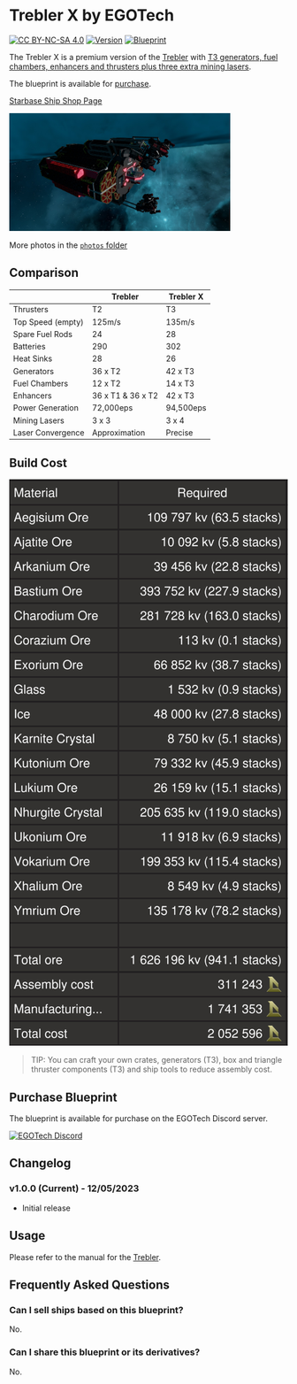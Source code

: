 # Trebler X by EGOTech

[![CC BY-NC-SA 4.0](https://img.shields.io/badge/License-CC%20BY--NC--SA%204.0-lightgrey.svg)](http://creativecommons.org/licenses/by-nc-sa/4.0/)
[![Version](https://img.shields.io/static/v1?label=Version&message=1.0.0&color=blue)](#changelog)
[![Blueprint](https://img.shields.io/static/v1?label=Blueprint&message=For%20Sale&color=brightgreen)](#purchase-blueprint)

The Trebler X is a premium version of the [Trebler](../) with [T3 generators, fuel chambers, enhancers and thrusters plus three extra mining lasers](#comparison).

The blueprint is available for [purchase](#purchase-blueprint).

[Starbase Ship Shop Page](https://sb-creators.org/makers/Egomaniac/ship/Trebler%20X)

<img src="photos/20230507173014_1.jpg" alt="Trebler X" width="400" />

More photos in the [`photos` folder](photos)

## Comparison

|   | Trebler | Trebler X |
|---|---|---|
| Thrusters | T2 | T3 |
| Top Speed (empty) | 125m/s | 135m/s |
| Spare Fuel Rods | 24 | 28 |
| Batteries | 290 | 302 |
| Heat Sinks | 28 | 26 |
| Generators | 36 x T2 | 42 x T3 |
| Fuel Chambers | 12 x T2 | 14 x T3 |
| Enhancers | 36 x T1 &  36 x T2 | 42 x T3 |
| Power Generation | 72,000eps | 94,500eps |
| Mining Lasers | 3 x 3 | 3 x 4 |
| Laser Convergence | Approximation | Precise |

## Build Cost

![Ship Build Cost](images/build_cost.png)

> TIP: You can craft your own crates, generators (T3), box and triangle thruster components (T3) and ship tools to reduce assembly cost.

## Purchase Blueprint

The blueprint is available for purchase on the EGOTech Discord server.

[![EGOTech Discord](https://discordapp.com/api/guilds/1013328685564178472/widget.png?style=banner2)](https://discord.gg/BKwVGvncmN)

## Changelog

### v1.0.0 (Current) - 12/05/2023

- Initial release

## Usage

Please refer to the manual for the [Trebler](../).

## Frequently Asked Questions

### Can I sell ships based on this blueprint?

No.

### Can I share this blueprint or its derivatives?

No.
